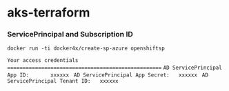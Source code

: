 # aks-terraform
### ServicePrincipal and Subscription ID
`docker run -ti docker4x/create-sp-azure openshiftsp`

`Your access credentials ==================================================`
`AD ServicePrincipal App ID:       xxxxxx `
`AD ServicePrincipal App Secret:   xxxxxx `
`AD ServicePrincipal Tenant ID:   xxxxxx`
